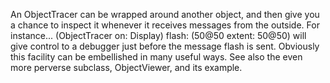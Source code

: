 An ObjectTracer can be wrapped around another object, and then give you a chance to inspect it whenever it receives messages from the outside.  For instance...
	(ObjectTracer on: Display) flash: (50@50 extent: 50@50)
will give control to a debugger just before the message flash is sent.
Obviously this facility can be embellished in many useful ways.
See also the even more perverse subclass, ObjectViewer, and its example.
